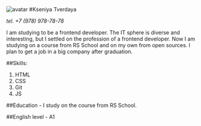 <image src="https://kartinkin.net/pics/uploads/posts/2022-09/1662633280_2-kartinkin-net-p-devushka-s-knigoi-risunok-instagram-3.jpg" alt="avatar">
#Kseniya Tverdaya


*tel. +7 (978) 978-78-78*


I am studying to be a frontend developer. The IT sphere is diverse and interesting, but I settled on the profession of a frontend developer. Now I am studying on a course from RS School and on my own from open sources. I plan to get a job in a big company after graduation.


##Skills:


1. HTML
2. CSS
3. Git
4. JS


##Education - I study on the course from RS School.


##English level - А1
